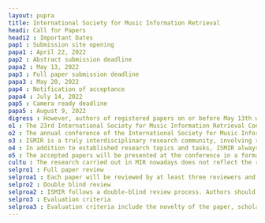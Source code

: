 ```yaml
---
layout: pupra
title: International Society for Music Information Retrieval
headi: Call for Papers
headi2 : Important Dates
pap1 : Submission site opening
papa1 : April 22, 2022
pap2 : Abstract submission deadline
papa2 : May 13, 2022
pap3 : Full paper submission deadline
papa3 : May 20, 2022
pap4 : Notification of acceptance
papa4 : July 14, 2022
pap5 : Camera ready deadline
papa5 : August 9, 2022
digress : However, authors of registered papers on or before May 13th will be allowed to upload new versions of their papers until May 20th.
o1 : The 23rd International Society for Music Information Retrieval Conference (ISMIR 2022) will be held in Bangalore, India, from December 4th to 8th, 2022.
o2 : The annual conference of the International Society for Music Information Retrieval (ISMIR) is the world’s leading research forum on processing, analyzing, searching, organizing and accessing music-related data. The 23rd ISMIR conference welcomes contributions related to any aspect of music information research, including foundations and theories for music processing, analysis, algorithms, evaluation, and applications.
o3 : ISMIR is a truly interdisciplinary research community, involving researchers, developers, educators, librarians, students, and professionals from various disciplines such as computer science, electrical engineering, musicology, cognitive science, and library and information sciences. The ISMIR conference provides a venue for the exchange of ideas, issues, results, and perspectives among different profiles of people working with music and computing in a broad sense.
o4 : In addition to established research topics and tasks, ISMIR always welcomes brave new ideas and challenges. Submissions of novel music-related topics, tasks, and applications are highly encouraged to broaden the scope of ISMIR. ISMIR also has a tradition of publishing open datasets and open-source projects to enhance the scientific reproducibility, though ISMIR accepts submissions using proprietary datasets and implementations that are not sharable. ISMIR thus respects the diversity of academic disciplines, backgrounds, and approaches.
o5 : The accepted papers will be presented at the conference in a format to be decided.
cultu : The research carried out in MIR nowadays does not reflect the rich variety of the world’s music traditions. MIR studies are mostly focused on international mainstream popular music, Western art music and other styles mainly based on tonal principles and global consumption practices. From ISMIR we want to promote the study of still under-represented music traditions in MIR. These traditions might not only present music characteristics that would require novel approaches even for standard MIR tasks, but can represent under-studied musical functions and communities. In this regard, we also encourage the study of new groups of music makers and users, as well as the development of tools that benefit beyond mainstream music communities. Equally, we encourage studies from a cross-cultural perspective that cater to this musical and cultural diversity. To submit to this track, authors should indicate this in the main submission form. These submissions will follow the same submission process and requirements described below, but dedicated meta-reviewers will be selected to oversee their review. An award will be given to the best paper accepted within this special call.
selpro1 : Full paper review
selproa1 : Each paper will be reviewed by at least three reviewers and a program committee member (meta-reviewer) who will overview the process and write a meta-review with a recommendation. The Scientific Program Chairs will make the final decision based on that recommendation.
selpro2 : Double blind review
selproa2 : ISMIR follows a double-blind review process. Authors should not know the names of the reviewers of their papers, and reviewers should not know the name(s) of the author(s).
selpro3 : Evaluation criteria
selproa3 : Evaluation criteria include the novelty of the paper, scholarly/scientific quality, reusable insights, pioneering proposals, appropriateness of topic, potential impact, readability and paper organization. Papers which propose brave new ideas are valued. It is helpful to read the reviewer guidelines at https://ismir.net/reviewer-guidelines before the paper submission.
---
```

